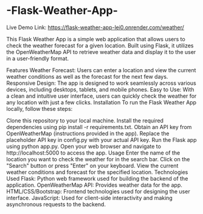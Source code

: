 # -Flask-Weather-App-
Live Demo Link: https://flask-weather-app-lei0.onrender.com/weather/

This Flask Weather App is a simple web application that allows users to check the weather forecast for a given location. Built using Flask, it utilizes the OpenWeatherMap API to retrieve weather data and display it to the user in a user-friendly format.

Features
Weather Forecast: Users can enter a location and view the current weather conditions as well as the forecast for the next few days.
Responsive Design: The app is designed to work seamlessly across various devices, including desktops, tablets, and mobile phones.
Easy to Use: With a clean and intuitive user interface, users can quickly check the weather for any location with just a few clicks.
Installation
To run the Flask Weather App locally, follow these steps:

Clone this repository to your local machine.
Install the required dependencies using pip install -r requirements.txt.
Obtain an API key from OpenWeatherMap (instructions provided in the app).
Replace the placeholder API key in config.py with your actual API key.
Run the Flask app using python app.py.
Open your web browser and navigate to http://localhost:5000 to access the app.
Usage
Enter the name of the location you want to check the weather for in the search bar.
Click on the "Search" button or press "Enter" on your keyboard.
View the current weather conditions and forecast for the specified location.
Technologies Used
Flask: Python web framework used for building the backend of the application.
OpenWeatherMap API: Provides weather data for the app.
HTML/CSS/Bootstrap: Frontend technologies used for designing the user interface.
JavaScript: Used for client-side interactivity and making asynchronous requests to the backend.